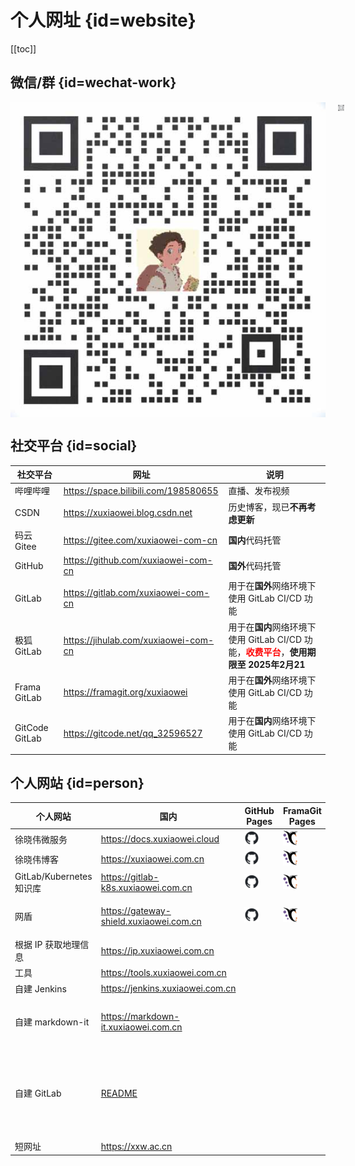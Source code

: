 # 个人网址 {id=website}

[[toc]]

## 微信/群 {id=wechat-work}

[//]: # (<div style="display: flex; justify-content: center; align-items: center;">)
<div align="center" style="text-align: center; display: flex;">
    <img id="work-img" alt="企业微信" src="./static/work.jpg" style="margin-right: 10px;"/>
    <a target="_blank" href="https://work.weixin.qq.com/gm/75cfc47d6a341047e4b6aca7389bdfa8">
        <img id="wechat-work-img" alt="企业微信群" src="./static/wechat-work.jpg" style="margin-left: 10px;"/>
    </a>
</div>

## 社交平台 {id=social}

| 社交平台           | 网址                                   | 说明                                                                                                  |
|----------------|--------------------------------------|-----------------------------------------------------------------------------------------------------|
| 哔哩哔哩           | https://space.bilibili.com/198580655 | 直播、发布视频                                                                                             |
| CSDN           | https://xuxiaowei.blog.csdn.net      | 历史博客，现已**不再考虑更新**                                                                                   |
| 码云 Gitee       | https://gitee.com/xuxiaowei-com-cn   | **国内**代码托管                                                                                          |
| GitHub         | https://github.com/xuxiaowei-com-cn  | **国外**代码托管                                                                                          |
| GitLab         | https://gitlab.com/xuxiaowei-com-cn  | 用于在**国外**网络环境下使用 GitLab CI/CD 功能                                                                    |
| 极狐 GitLab      | https://jihulab.com/xuxiaowei-com-cn | 用于在**国内**网络环境下使用 GitLab CI/CD 功能，<strong><font color="red">收费平台</font></strong>，**使用期限至 2025年2月21** |
| Frama GitLab   | https://framagit.org/xuxiaowei       | 用于在**国外**网络环境下使用 GitLab CI/CD 功能                                                                    |
| GitCode GitLab | https://gitcode.net/qq_32596527      | 用于在**国内**网络环境下使用 GitLab CI/CD 功能                                                                    |

## 个人网站 {id=person}

| 个人网站                  | 国内                                                                                      | GitHub Pages                                                                                                                                            | FramaGit Pages                                                                                                                                           | 说明                         |
|-----------------------|-----------------------------------------------------------------------------------------|---------------------------------------------------------------------------------------------------------------------------------------------------------|----------------------------------------------------------------------------------------------------------------------------------------------------------|----------------------------|
| 徐晓伟微服务                | https://docs.xuxiaowei.cloud                                                            | [<img src="./static/github.svg" style="height: 24px;margin-left: auto;margin-right: auto;">](https://xuxiaowei-cloud.github.io/spring-cloud-xuxiaowei/) | [<img src="./static/framagit.svg" style="height: 24px;margin-left: auto;margin-right: auto;">](https://xuxiaowei-cloud.frama.io/spring-cloud-xuxiaowei/) |                            |
| 徐晓伟博客                 | https://xuxiaowei.com.cn                                                                | [<img src="./static/github.svg" style="height: 24px;margin-left: auto;margin-right: auto;">](https://xuxiaowei-com-cn.github.io)                        | [<img src="./static/framagit.svg" style="height: 24px;margin-left: auto;margin-right: auto;">](https://xuxiaowei-com-cn.frama.io)                        |                            |
| GitLab/Kubernetes 知识库 | https://gitlab-k8s.xuxiaowei.com.cn                                                     | [<img src="./static/github.svg" style="height: 24px;margin-left: auto;margin-right: auto;">](https://xuxiaowei-com-cn.github.io/gitlab-k8s/)            | [<img src="./static/framagit.svg" style="height: 24px;margin-left: auto;margin-right: auto;">](https://xuxiaowei-com-cn.frama.io/gitlab-k8s/)            |                            |
| 网盾                    | https://gateway-shield.xuxiaowei.com.cn                                                 | [<img src="./static/github.svg" style="height: 24px;margin-left: auto;margin-right: auto;">](https://xuxiaowei-com-cn.github.io/gateway-shield/)        | [<img src="./static/framagit.svg" style="height: 24px;margin-left: auto;margin-right: auto;">](https://xuxiaowei-com-cn.frama.io/gateway-shield/)        | 个人域名均使用该项目代理               |
| 根据 IP 获取地理信息          | https://ip.xuxiaowei.com.cn                                                             |                                                                                                                                                         |                                                                                                                                                          |                            |
| 工具                    | https://tools.xuxiaowei.com.cn                                                          |                                                                                                                                                         |                                                                                                                                                          |                            |
| 自建 Jenkins            | https://jenkins.xuxiaowei.com.cn                                                        |                                                                                                                                                         |                                                                                                                                                          |                            |
| 自建 markdown-it        | https://markdown-it.xuxiaowei.com.cn                                                    |                                                                                                                                                         |                                                                                                                                                          | Markdown 编辑器，可用于微信公众号      |
| 自建 GitLab             | [README](https://gitlab.xuxiaowei.com.cn/xuxiaowei-com-cn/readme/-/blob/main/README.md) |                                                                                                                                                         |                                                                                                                                                          | 仅公开此地址中的群组和项目，其他群组和项目将陆续公开 |
| 短网址                   | https://xxw.ac.cn                                                                       |                                                                                                                                                         |                                                                                                                                                          |                            |

<style>

/* 图片 */
._guide_website #wechat-work-img, ._guide_website #work-img {
    /* 大小 */
    height: 155px;
}

/* 表格：第二列：表头 */
._guide_website table th:nth-child(2) {
    /* 居中 */
    text-align: center;
}

/* 表格：第二列：内容 */
._guide_website table td:nth-child(2) {
    /* 右对齐 */
    text-align: right;
}

/* 社交平台：表格：第一列 */
._guide_website #social + table tr td:first-child {
    /* 最小宽度 */
    min-width: 118px;
}

/* 社交平台：表格：第二列 */
._guide_website #social + table tr td:nth-child(2) {
    /* 最小宽度 */
    min-width: 280px;
}

/* 社交平台：表格：第三列 */
._guide_website #social + table tr td:nth-child(3) {
    /* 最小宽度 */
    min-width: 322px;
}

/* 个人网站：表格：第一列 */
._guide_website #person + table tr td:first-child {
    /* 最小宽度 */
    min-width: 188px;
}

/* 个人网站：表格：第二列 */
._guide_website #person + table tr td:nth-child(2) {
    /* 最小宽度 */
    min-width: 295px;
}

/* 个人网站：表格：第五列 */
._guide_website #person + table tr td:nth-child(5) {
    /* 最小宽度 */
    min-width: 260px;
}

</style>
